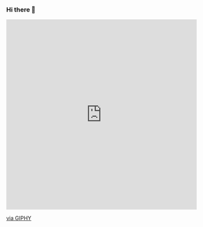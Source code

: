 ### Hi there 👋

<div style="width:100%;height:0;padding-bottom:100%;position:relative;"><iframe src="https://giphy.com/embed/CrFLL3CnRpw5ddlBMm" width="100%" height="100%" style="position:absolute" frameBorder="0" class="giphy-embed" allowFullScreen></iframe></div><p><a href="https://giphy.com/gifs/CleverCodeLab-cat-cute-coffee-CrFLL3CnRpw5ddlBMm">via GIPHY</a></p>

<!--
**ThinleyN/ThinleyN** is a ✨ _special_ ✨ repository because its `README.md` (this file) appears on your GitHub profile.

Here are some ideas to get you started:

- 🔭 I’m currently working on ...
- 🌱 I’m currently learning ...
- 👯 I’m looking to collaborate on ...
- 🤔 I’m looking for help with ...
- 💬 Ask me about ...
- 📫 How to reach me: ...
- 😄 Pronouns: ...
- ⚡ Fun fact: ...
-->
